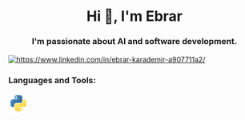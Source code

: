 <h1 align="center">Hi 👋, I'm Ebrar</h1>
<h3 align="center">I'm passionate about AI and software development.</h3>




<p align="left">
<a href="https://www.linkedin.com/in/ebrar-karademir-a907711a2/" target="blank"><img align="center" src="https://raw.githubusercontent.com/rahuldkjain/github-profile-readme-generator/master/src/images/icons/Social/linked-in-alt.svg" alt="https://www.linkedin.com/in/ebrar-karademir-a907711a2/" height="30" width="40" /></a>
</p>

<h3 align="left">Languages and Tools:</h3>
<p align="left"> <a href="https://www.python.org" target="_blank" rel="noreferrer"> <img src="https://raw.githubusercontent.com/devicons/devicon/master/icons/python/python-original.svg" alt="python" width="40" height="40"/> </a> </p>


